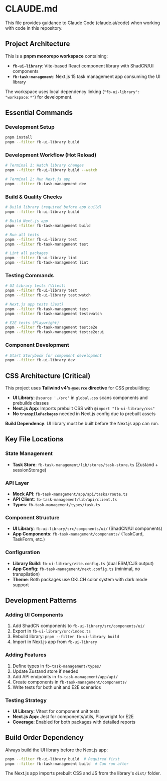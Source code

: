 # CLAUDE.md

This file provides guidance to Claude Code (claude.ai/code) when working with code in this repository.

## Project Architecture

This is a **pnpm monorepo workspace** containing:
- **`fb-ui-library`**: Vite-based React component library with ShadCN/UI components
- **`fb-task-management`**: Next.js 15 task management app consuming the UI library

The workspace uses local dependency linking (`"fb-ui-library": "workspace:*"`) for development.

## Essential Commands

### Development Setup
```bash
pnpm install
pnpm --filter fb-ui-library build
```

### Development Workflow (Hot Reload)
```bash
# Terminal 1: Watch library changes
pnpm --filter fb-ui-library build --watch

# Terminal 2: Run Next.js app
pnpm --filter fb-task-management dev
```

### Build & Quality Checks
```bash
# Build library (required before app build)
pnpm --filter fb-ui-library build

# Build Next.js app  
pnpm --filter fb-task-management build

# Run all tests
pnpm --filter fb-ui-library test
pnpm --filter fb-task-management test

# Lint all packages
pnpm --filter fb-ui-library lint
pnpm --filter fb-task-management lint
```

### Testing Commands
```bash
# UI Library tests (Vitest)
pnpm --filter fb-ui-library test
pnpm --filter fb-ui-library test:watch

# Next.js app tests (Jest)
pnpm --filter fb-task-management test
pnpm --filter fb-task-management test:watch

# E2E tests (Playwright)
pnpm --filter fb-task-management test:e2e
pnpm --filter fb-task-management test:e2e:ui
```

### Component Development
```bash
# Start Storybook for component development
pnpm --filter fb-ui-library dev
```

## CSS Architecture (Critical)

This project uses **Tailwind v4's `@source` directive** for CSS prebuilding:

- **UI Library**: `@source './src'` in `global.css` scans components and prebuilds classes
- **Next.js App**: Imports prebuilt CSS with `@import "fb-ui-library/css"`
- **No `transpilePackages`** needed in Next.js config due to prebuilt assets

**Build Dependency**: UI library must be built before the Next.js app can run.

## Key File Locations

### State Management
- **Task Store**: `fb-task-management/lib/stores/task-store.ts` (Zustand + sessionStorage)

### API Layer
- **Mock API**: `fb-task-management/app/api/tasks/route.ts`
- **API Client**: `fb-task-management/lib/api/client.ts`
- **Types**: `fb-task-management/types/task.ts`

### Component Structure
- **UI Library**: `fb-ui-library/src/components/ui/` (ShadCN/UI components)
- **App Components**: `fb-task-management/components/` (TaskCard, TaskForm, etc.)

### Configuration
- **Library Build**: `fb-ui-library/vite.config.ts` (dual ESM/CJS output)
- **App Config**: `fb-task-management/next.config.ts` (minimal, no transpilation)
- **Theme**: Both packages use OKLCH color system with dark mode support

## Development Patterns

### Adding UI Components
1. Add ShadCN components to `fb-ui-library/src/components/ui/`
2. Export in `fb-ui-library/src/index.ts`
3. Rebuild library: `pnpm --filter fb-ui-library build`
4. Import in Next.js app from `fb-ui-library`

### Adding Features
1. Define types in `fb-task-management/types/`
2. Update Zustand store if needed
3. Add API endpoints in `fb-task-management/app/api/`
4. Create components in `fb-task-management/components/`
5. Write tests for both unit and E2E scenarios

### Testing Strategy
- **UI Library**: Vitest for component unit tests
- **Next.js App**: Jest for components/utils, Playwright for E2E
- **Coverage**: Enabled for both packages with detailed reports

## Build Order Dependency

Always build the UI library before the Next.js app:
```bash
pnpm --filter fb-ui-library build  # Required first
pnpm --filter fb-task-management build  # Can run after
```

The Next.js app imports prebuilt CSS and JS from the library's `dist/` folder.